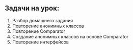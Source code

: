 ## Задачи на урок:

1. Разбор домашнего задания
2. Повторение анонимных классов
3. Повторение Comparator 
4. Создание анонимных классов на основе Comparator
5. Повторение интерфейсов 










